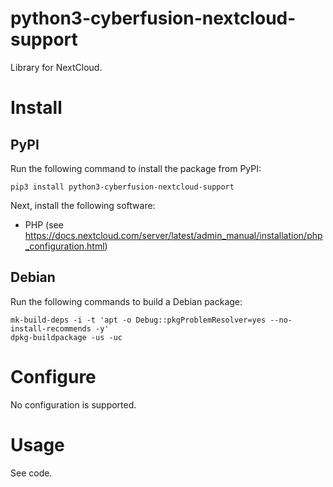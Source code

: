 # python3-cyberfusion-nextcloud-support

Library for NextCloud.

# Install

## PyPI

Run the following command to install the package from PyPI:

    pip3 install python3-cyberfusion-nextcloud-support

Next, install the following software:

* PHP (see https://docs.nextcloud.com/server/latest/admin_manual/installation/php_configuration.html)

## Debian

Run the following commands to build a Debian package:

    mk-build-deps -i -t 'apt -o Debug::pkgProblemResolver=yes --no-install-recommends -y'
    dpkg-buildpackage -us -uc

# Configure

No configuration is supported.

# Usage

See code.
